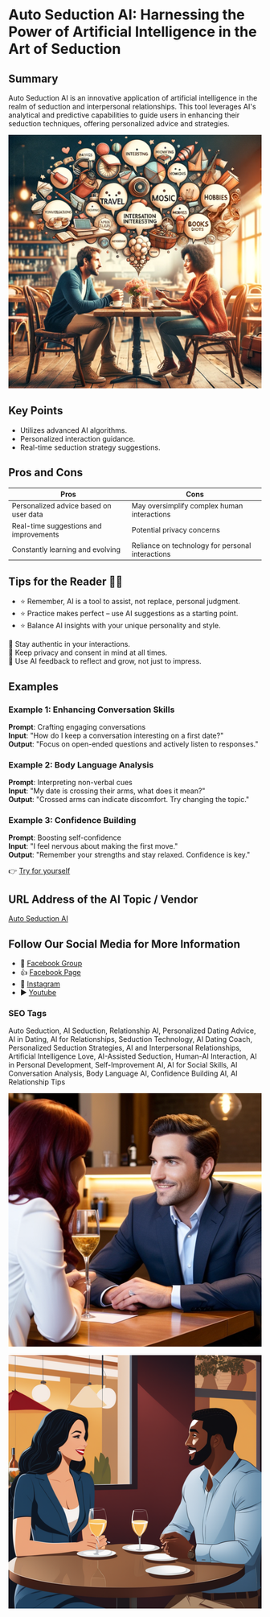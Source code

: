 
# Auto Seduction AI: Harnessing the Power of Artificial Intelligence in the Art of Seduction

## Summary
Auto Seduction AI is an innovative application of artificial intelligence in the realm of seduction and interpersonal relationships. This tool leverages AI's analytical and predictive capabilities to guide users in enhancing their seduction techniques, offering personalized advice and strategies.

![Alt text](seductiondate.webp)

## Key Points
- Utilizes advanced AI algorithms.
- Personalized interaction guidance.
- Real-time seduction strategy suggestions.

## Pros and Cons
| Pros                                    | Cons                                     |
|-----------------------------------------|------------------------------------------|
| Personalized advice based on user data  | May oversimplify complex human interactions |
| Real-time suggestions and improvements  | Potential privacy concerns               |
| Constantly learning and evolving        | Reliance on technology for personal interactions |

## Tips for the Reader 📘💡
- ⭐ Remember, AI is a tool to assist, not replace, personal judgment.
- ⭐ Practice makes perfect – use AI suggestions as a starting point.
- ⭐ Balance AI insights with your unique personality and style.

🔹 Stay authentic in your interactions.  
🔹 Keep privacy and consent in mind at all times.  
🔹 Use AI feedback to reflect and grow, not just to impress.

## Examples
### Example 1: Enhancing Conversation Skills
**Prompt**: Crafting engaging conversations  
**Input**: "How do I keep a conversation interesting on a first date?"  
**Output**: "Focus on open-ended questions and actively listen to responses."

### Example 2: Body Language Analysis
**Prompt**: Interpreting non-verbal cues  
**Input**: "My date is crossing their arms, what does it mean?"  
**Output**: "Crossed arms can indicate discomfort. Try changing the topic."

### Example 3: Confidence Building
**Prompt**: Boosting self-confidence  
**Input**: "I feel nervous about making the first move."  
**Output**: "Remember your strengths and stay relaxed. Confidence is key."

👉 [Try for yourself](https://autoseductionai.com/)

## URL Address of the AI Topic / Vendor
[Auto Seduction AI](https://autoseductionai.com/)

## Follow Our Social Media for More Information
- 📘 [Facebook Group](https://www.facebook.com/groups/trionxai)
- 👍 [Facebook Page](https://www.facebook.com/ai.trionxai)
- 📸 [Instagram](https://www.instagram.com/trionxai/)
- ▶️ [Youtube](https://www.youtube.com/@robotdocs/)


### SEO Tags
Auto Seduction, AI Seduction, Relationship AI, Personalized Dating Advice, AI in Dating, AI for Relationships, Seduction Technology, AI Dating Coach, Personalized Seduction Strategies, AI and Interpersonal Relationships, Artificial Intelligence Love, AI-Assisted Seduction, Human-AI Interaction, AI in Personal Development, Self-Improvement AI, AI for Social Skills, AI Conversation Analysis, Body Language AI, Confidence Building AI, AI Relationship Tips


![Alt text](seduction.webp)

![Alt text](seductdate.webp)